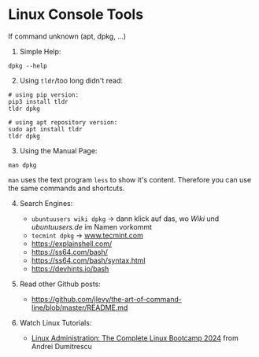 # Linux Console Tools
If command unknown (apt, dpkg, ...)  
1. Simple Help:
```
dpkg --help
```

2. Using `tldr`/too long didn't read:
```
# using pip version:
pip3 install tldr
tldr dpkg

# using apt repository version:
sudo apt install tldr
tldr dpkg
```

3. Using the Manual Page:
```
man dpkg
```
`man` uses the text program `less` to show it's content. Therefore you can use the same commands and shortcuts.

4. Search Engines:
   - `ubuntuusers wiki dpkg` -> dann klick auf das, wo *Wiki* und *ubuntuusers.de* im Namen vorkommt
   - `tecmint dpkg` -> www.tecmint.com
   - https://explainshell.com/
   - https://ss64.com/bash/
   - https://ss64.com/bash/syntax.html
   - https://devhints.io/bash

5. Read other Github posts:
   - https://github.com/jlevy/the-art-of-command-line/blob/master/README.md

6. Watch Linux Tutorials:
   - [Linux Administration: The Complete Linux Bootcamp 2024](https://www.udemy.com/course/master-linux-administration/) from Andrei Dumitrescu

